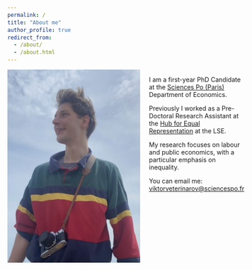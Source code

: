 ```yaml
---
permalink: /
title: "About me"
author_profile: true
redirect_from: 
  - /about/
  - /about.html
---
```

<div style="display: flex; align-items: flex-start;">
  <img src="/images/ForeverYoungViktor.JPG" alt="Viktor" style="width: 300px; margin-right: 20px;">
  
  <div>
    <p>I am a first-year PhD Candidate at the <a href="https://www.sciencespo.fr/department-economics/researcher/viktor-veterinarov" target="_blank">Sciences Po (Paris)</a> Department of Economics. </p>
    <p>Previously I worked as a Pre-Doctoral Research Assistant at the <a href="https://www.hubequalrep.org/our-team/" target="_blank">Hub for Equal Representation</a> at the LSE.</p>
    <p>My research focuses on labour and public economics, with a particular emphasis on inequality.</p>
    <p>You can email me: <a href="mailto:viktorveterinarov@sciencespo.fr">viktorveterinarov@sciencespo.fr</a></p>
  </div>
</div>


